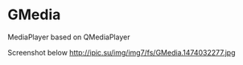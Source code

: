 # GMedia
MediaPlayer based on QMediaPlayer

Screenshot below
http://ipic.su/img/img7/fs/GMedia.1474032277.jpg
